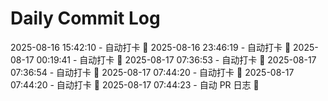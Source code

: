 # Daily Commit Log
2025-08-16 15:42:10 - 自动打卡 🌱
2025-08-16 23:46:19 - 自动打卡 🌱
2025-08-17 00:19:41 - 自动打卡 🌱
2025-08-17 07:36:53 - 自动打卡 🌱
2025-08-17 07:36:54 - 自动打卡 🌱
2025-08-17 07:44:20 - 自动打卡 🌱
2025-08-17 07:44:20 - 自动打卡 🌱
2025-08-17 07:44:23 - 自动 PR 日志 🌱
